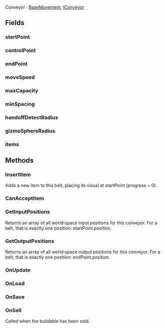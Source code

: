 <p class="title">Conveyor<span> : <a href="#/api/IndustrialValley.Conveyors/BaseMovement" title="BaseMovement" class="inherit-link">BaseMovement</a>, <a href="#/api/IndustrialValley.Conveyors/IConveyor" title="IConveyor" class="inherit-link">IConveyor</a></span><p>

## Fields

### startPoint

<div><Declaration modifier="public &lt;a href=&quot;https://docs.unity3d.com/6000.1/Documentation/ScriptReference/Transform.html&quot; title=&quot;Transform&quot; class=&quot;inherit-link&quot;&gt;Transform&lt;/a&gt;" content=" <span>&lt;span class=&quot;field&quot;&gt;startPoint&lt;/span&gt;</span>"></Declaration></div>

### controlPoint

<div><Declaration modifier="public &lt;a href=&quot;https://docs.unity3d.com/6000.1/Documentation/ScriptReference/Transform.html&quot; title=&quot;Transform&quot; class=&quot;inherit-link&quot;&gt;Transform&lt;/a&gt;" content=" <span>&lt;span class=&quot;field&quot;&gt;controlPoint&lt;/span&gt;</span>"></Declaration></div>

### endPoint

<div><Declaration modifier="public &lt;a href=&quot;https://docs.unity3d.com/6000.1/Documentation/ScriptReference/Transform.html&quot; title=&quot;Transform&quot; class=&quot;inherit-link&quot;&gt;Transform&lt;/a&gt;" content=" <span>&lt;span class=&quot;field&quot;&gt;endPoint&lt;/span&gt;</span>"></Declaration></div>

### moveSpeed

<div><Declaration modifier="public float" content=" <span>&lt;span class=&quot;field&quot;&gt;moveSpeed&lt;/span&gt;</span>"></Declaration></div>

### maxCapacity

<div><Declaration modifier="public int" content=" <span>&lt;span class=&quot;field&quot;&gt;maxCapacity&lt;/span&gt;</span>"></Declaration></div>

### minSpacing

<div><Declaration modifier="public float" content=" <span>&lt;span class=&quot;field&quot;&gt;minSpacing&lt;/span&gt;</span>"></Declaration></div>

### handoffDetectRadius

<div><Declaration modifier="public float" content=" <span>&lt;span class=&quot;field&quot;&gt;handoffDetectRadius&lt;/span&gt;</span>"></Declaration></div>

### gizmoSphereRadius

<div><Declaration modifier="public float" content=" <span>&lt;span class=&quot;field&quot;&gt;gizmoSphereRadius&lt;/span&gt;</span>"></Declaration></div>

### items

<div><Declaration modifier="protected readonly List&amp;lt;&lt;a href=&quot;#/api/IndustrialValley.Conveyors/ConveyorItem&quot; title=&quot;ConveyorItem&quot; class=&quot;inherit-link&quot;&gt;ConveyorItem&lt;/a&gt;&amp;gt;" content=" <span>&lt;span class=&quot;field&quot;&gt;items&lt;/span&gt;</span>"></Declaration></div>

## Methods

### InsertItem

Adds a new item to this belt, placing its visual at startPoint (progress = 0).

<div><Declaration modifier="public void" content=" <span>&lt;span class=&quot;method&quot;&gt;InsertItem&lt;/span&gt;(&lt;span class=&quot;param&quot;&gt;&lt;a href=&quot;#/api/IndustrialValley.Conveyors/ConveyorItem&quot; title=&quot;ConveyorItem&quot; class=&quot;inherit-link&quot;&gt;ConveyorItem&lt;/a&gt;&lt;/span&gt; item)</span>"></Declaration></div>

### CanAcceptItem

<div><Declaration modifier="public override bool" content=" <span>&lt;span class=&quot;method&quot;&gt;CanAcceptItem&lt;/span&gt;(&lt;span class=&quot;param&quot;&gt;&lt;a href=&quot;#/api/IndustrialValley.Conveyors/ConveyorItem&quot; title=&quot;ConveyorItem&quot; class=&quot;inherit-link&quot;&gt;ConveyorItem&lt;/a&gt;&lt;/span&gt; item)</span>"></Declaration></div>

### GetInputPositions

Returns an array of all world‐space input positions for this conveyor.
		     For a belt, that is exactly one position: startPoint.position.

<div><Declaration modifier="public List&amp;lt;&lt;a href=&quot;https://docs.unity3d.com/6000.1/Documentation/ScriptReference/Vector3.html&quot; title=&quot;Vector3&quot; class=&quot;inherit-link&quot;&gt;Vector3&lt;/a&gt;&amp;gt;" content=" <span>&lt;span class=&quot;method&quot;&gt;GetInputPositions&lt;/span&gt;()</span>"></Declaration></div>

### GetOutputPositions

Returns an array of all world‐space output positions for this conveyor.
		     For a belt, that is exactly one position: endPoint.position.

<div><Declaration modifier="public List&amp;lt;&lt;a href=&quot;https://docs.unity3d.com/6000.1/Documentation/ScriptReference/Vector3.html&quot; title=&quot;Vector3&quot; class=&quot;inherit-link&quot;&gt;Vector3&lt;/a&gt;&amp;gt;" content=" <span>&lt;span class=&quot;method&quot;&gt;GetOutputPositions&lt;/span&gt;()</span>"></Declaration></div>

### OnUpdate

<div><Declaration modifier="protected override void" content=" <span>&lt;span class=&quot;method&quot;&gt;OnUpdate&lt;/span&gt;()</span>"></Declaration></div>

### OnLoad

<div><Declaration modifier="public override void" content=" <span>&lt;span class=&quot;method&quot;&gt;OnLoad&lt;/span&gt;(&lt;span class=&quot;param&quot;&gt;&lt;a href=&quot;#/api/IndustrialValley.Saving/SaveableData&quot; title=&quot;SaveableData&quot; class=&quot;inherit-link&quot;&gt;SaveableData&lt;/a&gt;&lt;/span&gt; data)</span>"></Declaration></div>

### OnSave

<div><Declaration modifier="public virtual &lt;a href=&quot;#/api/IndustrialValley.Saving/SaveableData&quot; title=&quot;SaveableData&quot; class=&quot;inherit-link&quot;&gt;SaveableData&lt;/a&gt;" content=" <span>&lt;span class=&quot;method&quot;&gt;OnSave&lt;/span&gt;()</span>"></Declaration></div>

### OnSell

Called when the buildable has been sold.

<div><Declaration modifier="public virtual void" content=" <span>&lt;span class=&quot;method&quot;&gt;OnSell&lt;/span&gt;()</span>"></Declaration></div>
